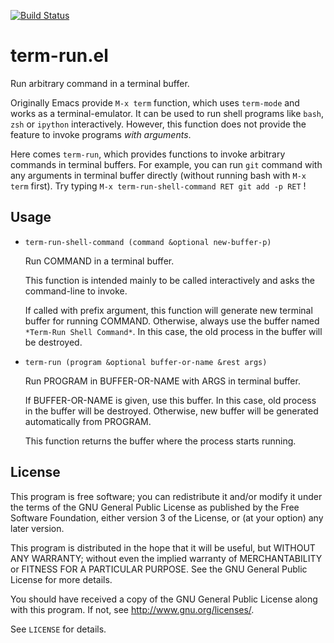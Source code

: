 [![Build Status](https://travis-ci.org/10sr/term-run-el.svg)](https://travis-ci.org/10sr/term-run-el)



term-run.el
===========

Run arbitrary command in a terminal buffer.

Originally Emacs provide `M-x term` function, which uses `term-mode`
and works as a terminal-emulator.
It can be used to run shell programs like `bash`, `zsh` or `ipython`
interactively.
However, this function does not provide the feature to invoke programs *with
arguments*.

Here comes `term-run`, which provides functions to invoke arbitrary commands in
terminal buffers.
For example, you can run `git` command with any arguments in terminal buffer
directly (without running bash with `M-x term` first).
Try typing `M-x term-run-shell-command RET git add -p RET` !





Usage
-----


* `term-run-shell-command (command &optional new-buffer-p)`

  Run COMMAND in a terminal buffer.

  This function is intended mainly to be called interactively and
asks the command-line to invoke.

  If called with prefix argument, this function will generate new
terminal buffer for running COMMAND.  Otherwise, always use the buffer named
`*Term-Run Shell Command*`. In this case, the old process in the buffer will be
destroyed.



* `term-run (program &optional buffer-or-name &rest args)`

  Run PROGRAM in BUFFER-OR-NAME with ARGS in terminal buffer.

  If BUFFER-OR-NAME is given, use this buffer.  In this case, old process in
the buffer will be destroyed.  Otherwise, new buffer will be generated
automatically from PROGRAM.

  This function returns the buffer where the process starts running.




License
-------


This program is free software; you can redistribute it and/or modify
it under the terms of the GNU General Public License as published by
the Free Software Foundation, either version 3 of the License, or
(at your option) any later version.

This program is distributed in the hope that it will be useful,
but WITHOUT ANY WARRANTY; without even the implied warranty of
MERCHANTABILITY or FITNESS FOR A PARTICULAR PURPOSE.  See the
GNU General Public License for more details.

You should have received a copy of the GNU General Public License
along with this program.  If not, see <http://www.gnu.org/licenses/>.

See `LICENSE` for details.
